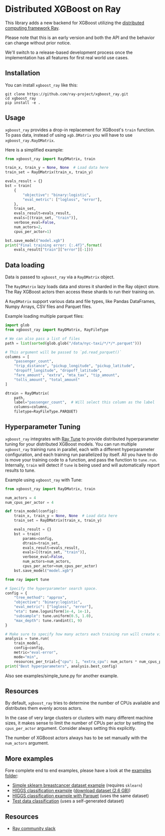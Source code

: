 Distributed XGBoost on Ray
==========================

This library adds a new backend for XGBoost utilizing the
[distributed computing framework Ray](https://ray.io).

Please note that this is an early version and both the API and
the behavior can change without prior notice.

We'll switch to a release-based development process once the
implementation has all features for first real world use cases.

Installation
------------
You can install `xgboost_ray` like this:

```
git clone https://github.com/ray-project/xgboost_ray.git
cd xgboost_ray
pip install -e .
```

Usage
-----
`xgboost_ray` provides a drop-in replacement for XGBoost's `train`
function. To pass data, instead of using `xgb.DMatrix` you will 
have to use `xgboost_ray.RayDMatrix`.

Here is a simplified example:

```python
from xgboost_ray import RayDMatrix, train

train_x, train_y = None, None  # Load data here
train_set = RayDMatrix(train_x, train_y)

evals_result = {}
bst = train(
    {
        "objective": "binary:logistic",
        "eval_metric": ["logloss", "error"],
    },
    train_set,
    evals_result=evals_result,
    evals=[(train_set, "train")],
    verbose_eval=False,
    num_actors=2,
    cpus_per_actor=1)

bst.save_model("model.xgb")
print("Final training error: {:.4f}".format(
    evals_result["train"]["error"][-1]))
```

Data loading
------------

Data is passed to `xgboost_ray` via a `RayDMatrix` object.

The `RayDMatrix` lazy loads data and stores it sharded in the
Ray object store. The Ray XGBoost actors then access these
shards to run their training on. 

A `RayDMatrix` support various data and file types, like
Pandas DataFrames, Numpy Arrays, CSV files and Parquet files.

Example loading multiple parquet files:

```python
import glob    
from xgboost_ray import RayDMatrix, RayFileType

# We can also pass a list of files
path = list(sorted(glob.glob("/data/nyc-taxi/*/*/*.parquet")))

# This argument will be passed to `pd.read_parquet()`
columns = [
    "passenger_count",
    "trip_distance", "pickup_longitude", "pickup_latitude",
    "dropoff_longitude", "dropoff_latitude",
    "fare_amount", "extra", "mta_tax", "tip_amount",
    "tolls_amount", "total_amount"
]

dtrain = RayDMatrix(
    path, 
    label="passenger_count",  # Will select this column as the label
    columns=columns, 
    filetype=RayFileType.PARQUET)
```

Hyperparameter Tuning
---------------------

`xgboost_ray` integrates with [Ray Tune](https://tune.io) to provide distributed hyperparameter tuning for your
distributed XGBoost models. You can run multiple `xgboost_ray` training runs in parallel, each with a different
hyperparameter configuration, and each training run parallelized by itself. All you have to do is move your training
code to a function, and pass the function to `tune.run`. Internally, `train` will detect if `tune` is being used and will
automatically report results to tune.

Example using `xgboost_ray` with Tune:

```python
from xgboost_ray import RayDMatrix, train

num_actors = 4
num_cpus_per_actor = 4

def train_model(config):
    train_x, train_y = None, None  # Load data here
    train_set = RayDMatrix(train_x, train_y)

    evals_result = {}
    bst = train(
        params=config,
        dtrain=train_set,
        evals_result=evals_result,
        evals=[(train_set, "train")],
        verbose_eval=False,
        num_actors=num_actors,
        cpus_per_actor=num_cpus_per_actor)
    bst.save_model("model.xgb")

from ray import tune

# Specify the hyperparameter search space.
config = {
    "tree_method": "approx",
    "objective": "binary:logistic",
    "eval_metric": ["logloss", "error"],
    "eta": tune.loguniform(1e-4, 1e-1),
    "subsample": tune.uniform(0.5, 1.0),
    "max_depth": tune.randint(1, 9)
}

# Make sure to specify how many actors each training run will create via the "extra_cpu" field.
analysis = tune.run(
    train_model, 
    config=config,
    metric="eval-error", 
    mode="min", 
    resources_per_trial={"cpu": 1, "extra_cpu": num_actors * num_cpus_per_actor})
print("Best hyperparameters", analysis.best_config)
```

Also see examples/simple_tune.py for another example.

Resources
---------
By default, `xgboost_ray` tries to determine the number of CPUs
available and distributes them evenly across actors.

In the case of very large clusters or clusters with many different
machine sizes, it makes sense to limit the number of CPUs per actor
by setting the `cpus_per_actor` argument. Consider always
setting this explicitly.

The number of XGBoost actors always has to be set manually with
the `num_actors` argument. 

More examples
-------------

Fore complete end to end examples, please have a look at 
the [examples folder](examples/):

* [Simple sklearn breastcancer dataset example](examples/simple.py) (requires `sklearn`)
* [HIGGS classification example](examples/higgs.py) 
([download dataset (2.6 GB)](https://archive.ics.uci.edu/ml/machine-learning-databases/00280/HIGGS.csv.gz))
* [HIGGS classification example with Parquet](examples/higgs_parquet.py) (uses the same dataset) 
* [Test data classification](examples/train_on_test_data.py) (uses a self-generated dataset) 


Resources
---------
* [Ray community slack](https://forms.gle/9TSdDYUgxYs8SA9e8)
